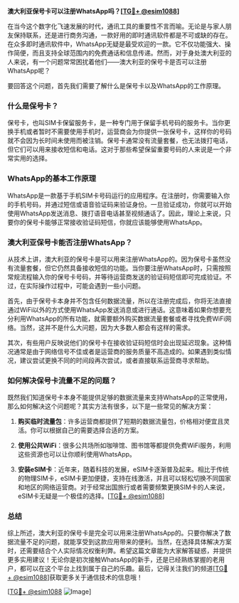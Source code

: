 **澳大利亚保号卡可以注册WhatsApp吗？[[TG💪+ @esim1088](https://t.me/s/esim1088)]**

在当今这个数字化飞速发展的时代，通讯工具的重要性不言而喻。无论是与家人朋友保持联系，还是进行商务沟通，一款好用的即时通讯软件都是不可或缺的存在。在众多即时通讯软件中，WhatsApp无疑是最受欢迎的一款。它不仅功能强大、操作简便，而且支持全球范围内的免费通话和信息传递。然而，对于身处澳大利亚的人来说，有一个问题常常困扰着他们——澳大利亚的保号卡是否可以注册WhatsApp呢？

要回答这个问题，首先我们需要了解什么是保号卡以及WhatsApp的工作原理。

### 什么是保号卡？

保号卡，也叫SIM卡保留服务卡，是一种专门用于保留手机号码的服务卡。当你更换手机或者暂时不需要使用手机时，运营商会为你提供一张保号卡，这样你的号码就不会因为长时间未使用而被注销。保号卡通常没有流量套餐，也无法拨打电话，但它们可以用来接收短信和电话。这对于那些希望保留重要号码的人来说是一个非常实用的选择。

### WhatsApp的基本工作原理

WhatsApp是一款基于手机SIM卡号码运行的应用程序。在注册时，你需要输入你的手机号码，并通过短信或语音验证码来验证身份。一旦验证成功，你就可以开始使用WhatsApp发送消息、拨打语音电话甚至视频通话了。因此，理论上来说，只要你的保号卡能够正常接收验证码短信，你就应该能够使用WhatsApp。

### 澳大利亚保号卡能否注册WhatsApp？

从技术上讲，澳大利亚的保号卡是可以用来注册WhatsApp的。因为保号卡虽然没有流量套餐，但它仍然具备接收短信的功能。当你要注册WhatsApp时，只需按照常规流程输入你的保号卡号码，并等待运营商发送的验证码短信即可完成验证。不过，在实际操作过程中，可能会遇到一些小问题。

首先，由于保号卡本身并不包含任何数据流量，所以在注册完成后，你将无法直接通过WiFi以外的方式使用WhatsApp发送消息或进行通话。这意味着如果你想要充分利用WhatsApp的所有功能，就需要额外购买数据流量套餐或者寻找免费WiFi网络。当然，这并不是什么大问题，因为大多数人都会有这样的需求。

其次，有些用户反映说他们的保号卡在接收验证码短信时会出现延迟现象。这种情况通常是由于网络信号不佳或者是运营商的服务质量不高造成的。如果遇到类似情况，建议尝试更换不同的时间段再次尝试，或者直接联系运营商寻求帮助。

### 如何解决保号卡流量不足的问题？

既然我们知道保号卡本身不能提供足够的数据流量来支持WhatsApp的正常使用，那么如何解决这个问题呢？其实方法有很多，以下是一些常见的解决方案：

1. **购买临时流量包**：许多运营商都提供了短期的数据流量包，价格相对便宜且灵活。你可以根据自己的需要选择合适的方案。
   
2. **使用公共WiFi**：很多公共场所如咖啡馆、图书馆等都提供免费WiFi服务，利用这些资源也可以让你顺利使用WhatsApp。
   
3. **安装eSIM卡**：近年来，随着科技的发展，eSIM卡逐渐普及起来。相比于传统的物理SIM卡，eSIM卡更加便捷，支持在线激活，并且可以轻松切换不同国家和地区的网络运营商。对于经常出国旅行或者需要频繁更换SIM卡的人来说，eSIM卡无疑是一个极佳的选择。[[TG💪+ @esim1088](https://t.me/s/esim1088)]

### 总结

综上所述，澳大利亚的保号卡是完全可以用来注册WhatsApp的。只要你解决了数据流量不足的问题，就能享受到这款应用带来的便利。当然，在选择具体解决方案时，还需要结合个人实际情况权衡利弊。希望这篇文章能为大家解答疑惑，并提供更多实用建议！无论你是初次接触WhatsApp的新手，还是已经熟练掌握的老用户，都可以在这个平台上找到属于自己的乐趣。最后，记得关注我们的频道[[TG💪+ @esim1088](https://t.me/s/esim1088)]获取更多关于通信技术的信息哦！

[[TG💪+ @esim1088](https://t.me/s/esim1088) ![Image](https://i.postimg.cc/4NQfJmqS/Snipaste-2025-05-13-00-14-12.png)]